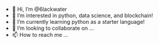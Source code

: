 - 👋 Hi, I’m @6lackwater
- 👀 I’m interested in python, data science, and blockchain!
- 🌱 I’m currently learning python as a starter language!
- 💞️ I’m looking to collaborate on ...
- 📫 How to reach me ...

<!---
6lackwater/6lackwater is a ✨ special ✨ repository because its `README.md` (this file) appears on your GitHub profile.
You can click the Preview link to take a look at your changes.
--->
